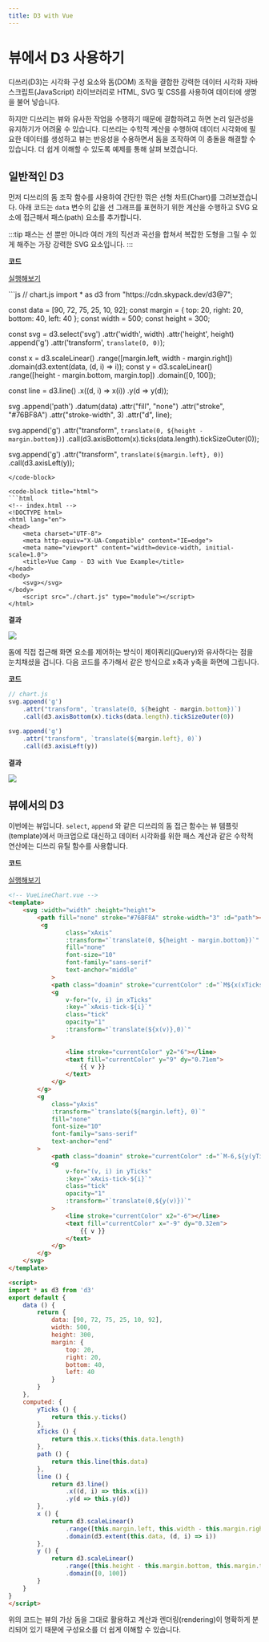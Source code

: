 ```yaml
---
title: D3 with Vue
---
```


# 뷰에서 D3 사용하기

디쓰리(D3)는 시각화 구성 요소와 돔(DOM) 조작을 결합한 강력한 데이터 시각화 자바스크립트(JavaScript) 라이브러리로 HTML, SVG 및 CSS를 사용하여 데이터에 생명을 불어 넣습니다.

하지만 디쓰리는 뷰와 유사한 작업을 수행하기 때문에 결합하려고 하면 논리 일관성을 유지하기가 어려울 수 있습니다. 디쓰리는 수학적 계산을 수행하여 데이터 시각화에 필요한 데이터를 생성하고 뷰는 반응성을 수용하면서 돔을 조작하여 이 충돌을 해결할 수 있습니다. 더 쉽게 이해할 수 있도록 예제를 통해 살펴 보겠습니다.


## 일반적인 D3
먼저 디쓰리의 돔 조작 함수를 사용하여 간단한 꺾은 선형 차트(Chart)를 그려보겠습니다. 아래 코드는 `data` 변수의 값을 선 그래프를 표현하기 위한 계산을 수행하고 SVG 요소에 접근해서 패스(path) 요소를 추가합니다.

:::tip
패스는 선 뿐만 아니라 여러 개의 직선과 곡선을 합쳐서 복잡한 도형을 그릴 수 있게 해주는 가장 강력한 SVG 요소입니다.
:::


**코드**

[실행해보기](https://codesandbox.io/s/vuecamp-d3withvue-example-d3-only-wpybk)

<code-group>

<code-block title="javaScript">
```js
// chart.js
import * as d3 from "https://cdn.skypack.dev/d3@7";

const data = [90, 72, 75, 25, 10, 92];
const margin = {
    top: 20,
    right: 20,
    bottom: 40,
    left: 40
};
const width = 500;
const height = 300;

const svg = d3.select('svg')
    .attr('width', width)
    .attr('height', height)
    .append('g')
    .attr('transform', `translate(0, 0)`);

const x = d3.scaleLinear()
    .range([margin.left, width - margin.right])
    .domain(d3.extent(data, (d, i) => i));
const y = d3.scaleLinear()
    .range([height - margin.bottom, margin.top])
    .domain([0, 100]);

const line = d3.line()
    .x((d, i) => x(i))
    .y(d => y(d));

svg
    .append('path')
    .datum(data)
    .attr("fill", "none")
    .attr("stroke", "#76BF8A")
    .attr("stroke-width", 3)
    .attr("d", line);

svg.append('g')
    .attr("transform", `translate(0, ${height - margin.bottom})`)
    .call(d3.axisBottom(x).ticks(data.length).tickSizeOuter(0));

svg.append('g')
    .attr("transform", `translate(${margin.left}, 0)`)
    .call(d3.axisLeft(y));

```
</code-block>

<code-block title="html">
```html
<!-- index.html -->
<!DOCTYPE html>
<html lang="en">
<head>
    <meta charset="UTF-8">
    <meta http-equiv="X-UA-Compatible" content="IE=edge">
    <meta name="viewport" content="width=device-width, initial-scale=1.0">
    <title>Vue Camp - D3 with Vue Example</title>
</head>
<body>
    <svg></svg>
</body>
    <script src="./chart.js" type="module"></script>
</html>
```
</code-block>

</code-group>

**결과**

![](./images/d3-line-path.png)

돔에 직접 접근해 화면 요소를 제어하는 방식이 제이쿼리(jQuery)와 유사하다는 점을 눈치채셨을 겁니다. 다음 코드를 추가해서 같은 방식으로 x축과 y축을 화면에 그립니다.

**코드**

```js
// chart.js
svg.append('g')
    .attr("transform", `translate(0, ${height - margin.bottom})`)
    .call(d3.axisBottom(x).ticks(data.length).tickSizeOuter(0))

svg.append('g')
    .attr("transform", `translate(${margin.left}, 0)`)
    .call(d3.axisLeft(y))
```

**결과**


![](./images/d3-line-axis.png)


## 뷰에서의 D3
이번에는 뷰입니다. `select`, `append` 와 같은 디쓰리의 돔 접근 함수는 뷰 템플릿(template)에서 마크업으로 대신하고 데이터 시각화를 위한 패스 계산과 같은 수학적 연산에는 디쓰리 유틸 함수를 사용합니다.

**코드**

[실행해보기](https://codesandbox.io/s/vuecamp-d3withvue-example-d3-with-vue-lhygp)

```html
<!-- VueLineChart.vue -->
<template>
    <svg :width="width" :height="height">
        <path fill="none" stroke="#76BF8A" stroke-width="3" :d="path"></path>
         <g
                class="xAxis"
                :transform="`translate(0, ${height - margin.bottom})`"
                fill="none"
                font-size="10"
                font-family="sans-serif"
                text-anchor="middle"
            >
            <path class="doamin" stroke="currentColor" :d="`M${x(xTicks[0])},0H${x(xTicks[xTicks.length - 1])}`"></path>
            <g
                v-for="(v, i) in xTicks"
                :key="`xAxis-tick-${i}`"
                class="tick"
                opacity="1"
                :transform="`translate(${x(v)},0)`"
            >
            
                <line stroke="currentColor" y2="6"></line>
                <text fill="currentColor" y="9" dy="0.71em">
                    {{ v }}
                </text>
            </g>
        </g>
        <g
            class="yAxis"
            :transform="`translate(${margin.left}, 0)`"
            fill="none"
            font-size="10"
            font-family="sans-serif"
            text-anchor="end"
        >
            <path class="doamin" stroke="currentColor" :d="`M-6,${y(yTicks[0])}H0V${y(yTicks[yTicks.length - 1])}H-6`"></path>
            <g
                v-for="(v, i) in yTicks"
                :key="`xAxis-tick-${i}`"
                class="tick"
                opacity="1"
                :transform="`translate(0,${y(v)})`"
            >
                <line stroke="currentColor" x2="-6"></line>
                <text fill="currentColor" x="-9" dy="0.32em">
                    {{ v }}
                </text>
            </g>
        </g>
    </svg>
</template>

<script>
import * as d3 from 'd3'
export default {
    data () {
        return {
            data: [90, 72, 75, 25, 10, 92],
            width: 500,
            height: 300,
            margin: {
                top: 20,
                right: 20,
                bottom: 40,
                left: 40
            }
        }
    },
    computed: {
        yTicks () {
            return this.y.ticks()
        },
        xTicks () {
            return this.x.ticks(this.data.length)
        },
        path () {
            return this.line(this.data)
        },
        line () {
            return d3.line()
                .x((d, i) => this.x(i))
                .y(d => this.y(d))
        },
        x () {
            return d3.scaleLinear()
                .range([this.margin.left, this.width - this.margin.right])
                .domain(d3.extent(this.data, (d, i) => i))
        },
        y () {
            return d3.scaleLinear()
                .range([this.height - this.margin.bottom, this.margin.top])
                .domain([0, 100])
        }
    }
}
</script>
```


위의 코드는 뷰의 가상 돔을 그대로 활용하고 계산과 렌더링(rendering)이 명확하게 분리되어 있기 때문에 구성요소를 더 쉽게 이해할 수 있습니다.


